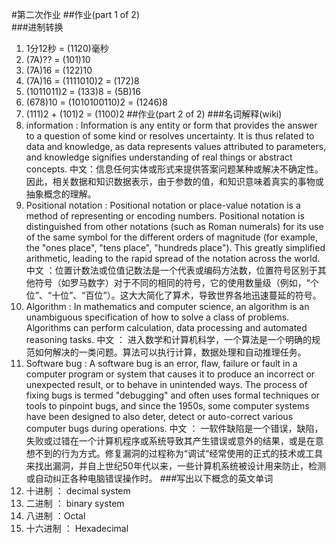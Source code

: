 #第二次作业
##作业(part 1 of 2)  
###进制转换
   1. 1分12秒 = (1120)毫秒 
   2. (7A)?? = (101)10
   3. (7A)16 = (122)10
   4. (7A)16 = (1111010)2 = (172)8
   5. (1011011)2 = (133)8 = (5B)16
   6. (678)10 = (1010100110)2 = (1246)8
   7. (111)2 + (101)2 = (1100)2
##作业(part 2 of 2)
###名词解释(wiki)
   1. information : Information is any entity or form that provides the answer to a question of some kind or resolves uncertainty. It is thus related to data and knowledge, as data represents values attributed to parameters, and knowledge signifies understanding of real things or abstract concepts.  中文：信息任何实体或形式来提供答案问题某种或解决不确定性。因此，相关数据和知识数据表示，由于参数的值，和知识意味着真实的事物或抽象概念的理解。
   2. Positional notation : Positional notation or place-value notation is a method of representing or encoding numbers. Positional notation is distinguished from other notations (such as Roman numerals) for its use of the same symbol for the different orders of magnitude (for example, the "ones place", "tens place", "hundreds place"). This greatly simplified arithmetic, leading to the rapid spread of the notation across the world.  中文 ：位置计数法或位值记数法是一个代表或编码方法数，位置符号区别于其他符号（如罗马数字）对于不同的相同的符号，它的使用数量级（例如，“个位”、“十位”、“百位”）。这大大简化了算术，导致世界各地迅速蔓延的符号。
   3. Algorithm : In mathematics and computer science, an algorithm is an unambiguous specification of how to solve a class of problems. Algorithms can perform calculation, data processing and automated reasoning tasks.  中文 ： 进入数学和计算机科学，一个算法是一个明确的规范如何解决的一类问题。算法可以执行计算，数据处理和自动推理任务。
   4. Software bug : A software bug is an error, flaw, failure or fault in a computer program or system that causes it to produce an incorrect or unexpected result, or to behave in unintended ways. The process of fixing bugs is termed "debugging" and often uses formal techniques or tools to pinpoint bugs, and since the 1950s, some computer systems have been designed to also deter, detect or auto-correct various computer bugs during operations.  中文 ： 一软件缺陷是一个错误，缺陷，失败或过错在一个计算机程序或系统导致其产生错误或意外的结果，或是在意想不到的行为方式。修复漏洞的过程称为“调试“经常使用的正式的技术或工具来找出漏洞，并自上世纪50年代以来，一些计算机系统被设计用来防止，检测或自动纠正各种电脑错误操作时。
###写出以下概念的英文单词
   1. 十进制 ： decimal system
   2. 二进制 ： binary system
   3. 八进制 ：Octal
   4. 十六进制 ： Hexadecimal
